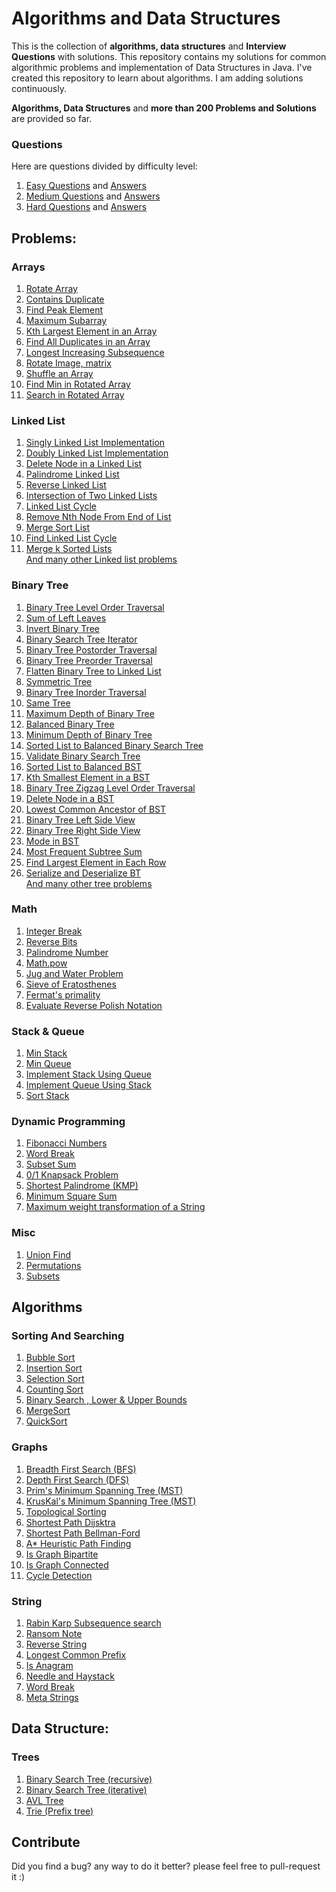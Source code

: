 # Algorithms and Data Structures
This is the collection of **algorithms, data structures** and **Interview Questions** with solutions.
This repository contains my solutions for common algorithmic problems and implementation of Data Structures in Java.
I've created this repository to learn about algorithms. I am adding solutions continuously.   

**Algorithms,  Data Structures** and **more than 200 Problems and Solutions** are provided so far.  


### Questions  
Here are questions divided by difficulty level:  
1) [Easy Questions](https://github.com/sherxon/AlgoDS/blob/master/src/interviewquestions/Easy.txt) and [Answers](https://github.com/sherxon/AlgoDS/blob/master/src/interviewquestions/easy)  
2) [Medium Questions](https://github.com/sherxon/AlgoDS/blob/master/src/interviewquestions/Medium.txt) and [Answers](https://github.com/sherxon/AlgoDS/blob/master/src/interviewquestions/medium)  
3) [Hard Questions](https://github.com/sherxon/AlgoDS/blob/master/src/interviewquestions/Hard.txt) and [Answers](https://github.com/sherxon/AlgoDS/blob/master/src/interviewquestions/hard)  
       

## Problems:
  
### Arrays
1) [Rotate Array](https://github.com/sherxon/AlgoDS/blob/master/src/interviewquestions/easy/RotateArray.java)      
2) [Contains Duplicate](https://github.com/sherxon/AlgoDS/blob/master/src/interviewquestions/easy/ContainsDuplicate.java)  
3) [Find Peak Element](https://github.com/sherxon/AlgoDS/blob/master/src/interviewquestions/medium/FindPeakElement.java)  
4) [Maximum Subarray](https://github.com/sherxon/AlgoDS/blob/master/src/interviewquestions/medium/MaximumSubarray.java)  
5) [Kth Largest Element in an Array](https://github.com/sherxon/AlgoDS/blob/master/src/interviewquestions/medium/KthLargestElementinanArray.java)  
6) [Find All Duplicates in an Array](https://github.com/sherxon/AlgoDS/blob/master/src/interviewquestions/medium/FindAllDuplicatesinanArray.java)  
7) [Longest Increasing Subsequence](https://github.com/sherxon/AlgoDS/blob/master/src/interviewquestions/medium/MaxIncreasingSubsequence.java)  
8) [Rotate Image, matrix](https://github.com/sherxon/AlgoDS/blob/master/src/interviewquestions/medium/RotateImage.java)  
9) [Shuffle an Array](https://github.com/sherxon/AlgoDS/blob/master/src/interviewquestions/medium/ShuffleanArray.java)  
10) [Find Min in Rotated Array](https://github.com/sherxon/AlgoDS/blob/master/src/interviewquestions/medium/FindMinimuminRotatedSortedArray.java)  
11) [Search in Rotated Array](https://github.com/sherxon/AlgoDS/blob/master/src/interviewquestions/medium/SearchinRotatedSortedArray.java)  
  

### Linked List
1) [Singly Linked List Implementation](https://github.com/sherxon/AlgoDS/blob/master/src/ds/LinkedList.java)  
1) [Doubly Linked List Implementation](https://github.com/sherxon/AlgoDS/blob/master/src/ds/DoublyLinkedList.java)  
3) [Delete Node in a Linked List](https://github.com/sherxon/AlgoDS/blob/master/src/interviewquestions/easy/DeleteNodeSingleLinkedList.java)  
4) [Palindrome Linked List](https://github.com/sherxon/AlgoDS/blob/master/src/interviewquestions/easy/PalindromeLinkedList.java)  
5) [Reverse Linked List](https://github.com/sherxon/AlgoDS/blob/master/src/interviewquestions/easy/ReverseLinkedList.java)  
6) [Intersection of Two Linked Lists](https://github.com/sherxon/AlgoDS/blob/master/src/interviewquestions/easy/IntersectionofTwoLinkedLists.java)  
7) [Linked List Cycle](https://github.com/sherxon/AlgoDS/blob/master/src/interviewquestions/easy/LinkedListCycle.java)  
8) [Remove Nth Node From End of List](https://github.com/sherxon/AlgoDS/blob/master/src/interviewquestions/easy/RemoveNthNodeFromEndofList.java)   
9) [Merge Sort List](https://github.com/sherxon/AlgoDS/blob/master/src/interviewquestions/medium/SortList.java)  
10) [Find Linked List Cycle](https://github.com/sherxon/AlgoDS/blob/master/src/interviewquestions/medium/LinkedListCycle2.java)  
11) [Merge k Sorted Lists](https://github.com/sherxon/AlgoDS/blob/master/src/interviewquestions/medium/MergekSortedLists.java)   
 [And many other Linked list problems](https://github.com/sherxon/AlgoDS/tree/master/src/interviewquestions)
 
### Binary Tree
1) [Binary Tree Level Order Traversal](https://github.com/sherxon/AlgoDS/blob/master/src/interviewquestions/easy/BinaryTreeLevelOrderTraversal.java)  
2) [Sum of Left Leaves](https://github.com/sherxon/AlgoDS/blob/master/src/interviewquestions/easy/SumofLeftLeaves.java)  
3) [Invert Binary Tree](https://github.com/sherxon/AlgoDS/blob/master/src/interviewquestions/easy/InvertBinaryTree.java)  
4) [Binary Search Tree Iterator](https://github.com/sherxon/AlgoDS/blob/master/src/interviewquestions/medium/BinarySearchTreeIterator.java)  
5) [Binary Tree Postorder Traversal](https://github.com/sherxon/AlgoDS/blob/master/src/interviewquestions/hard/PostOrderTraversalTree.java)  
6) [Binary Tree Preorder Traversal](https://github.com/sherxon/AlgoDS/blob/master/src/interviewquestions/medium/BinaryTreePreorderTraversal.java)  
7) [Flatten Binary Tree to Linked List](https://github.com/sherxon/AlgoDS/blob/master/src/interviewquestions/medium/FlattenBinaryTreetoLinkedList.java)  
8) [Symmetric Tree](https://github.com/sherxon/AlgoDS/blob/master/src/interviewquestions/easy/SymmetricTree.java)  
9) [Binary Tree Inorder Traversal](https://github.com/sherxon/AlgoDS/blob/master/src/interviewquestions/medium/BinaryTreeInorderTraversal.java)  
10) [Same Tree](https://github.com/sherxon/AlgoDS/blob/master/src/interviewquestions/easy/SameTree.java)  
11) [Maximum Depth of Binary Tree](https://github.com/sherxon/AlgoDS/blob/master/src/interviewquestions/easy/MaximumDepthofBinaryTree.java)  
12) [Balanced Binary Tree](https://github.com/sherxon/AlgoDS/blob/master/src/interviewquestions/easy/BalancedBinaryTree.java)  
13) [Minimum Depth of Binary Tree](https://github.com/sherxon/AlgoDS/blob/master/src/interviewquestions/easy/MinimumDepthofBinaryTree.java)     
14) [Sorted List to Balanced Binary Search Tree](https://github.com/sherxon/AlgoDS/blob/master/src/interviewquestions/medium/ConvertSortedListtoBinarySearchTree.java)   
15) [Validate Binary Search Tree](https://github.com/sherxon/AlgoDS/blob/master/src/interviewquestions/medium/ValidateBinarySearchTree.java)  
16) [Sorted List to Balanced BST ](https://github.com/sherxon/AlgoDS/blob/master/src/interviewquestions/medium/ConvertSortedArraytoBinarySearchTree.java)  
17) [Kth Smallest Element in a BST](https://github.com/sherxon/AlgoDS/blob/master/src/interviewquestions/medium/KthSmallestElementinaBST.java)  
18) [Binary Tree Zigzag Level Order Traversal](https://github.com/sherxon/AlgoDS/blob/master/src/interviewquestions/medium/ZigZagOrderLevelTraversalBST.java)  
19) [Delete Node in a BST](https://github.com/sherxon/AlgoDS/blob/master/src/interviewquestions/medium/DeleteNodeinaBST.java)  
20) [Lowest Common Ancestor of BST](https://github.com/sherxon/AlgoDS/blob/master/src/interviewquestions/easy/LowestCommonAncestorBST.java)  
21) [Binary Tree Left Side View](https://github.com/sherxon/AlgoDS/blob/master/src/interviewquestions/medium/BinaryTreeLeftSIdeView.java)  
22) [Binary Tree Right Side View](https://github.com/sherxon/AlgoDS/blob/master/src/interviewquestions/medium/BinaryTreeRightSideView.java)  
23) [Mode in BST](https://github.com/sherxon/AlgoDS/blob/master/src/interviewquestions/easy/FindModeinBST.java)   
24) [Most Frequent Subtree Sum](https://github.com/sherxon/AlgoDS/blob/master/src/interviewquestions/medium/MostFrequentSubtreeSum.java)  
25) [ Find Largest Element in Each Row](https://github.com/sherxon/AlgoDS/blob/master/src/interviewquestions/medium/FindLargestElementinEachRow.java)   
26) [Serialize and Deserialize BT](https://github.com/sherxon/AlgoDS/blob/master/src/interviewquestions/hard/SerializeAndDeserializeBT.java)   
 [And many other tree problems](https://github.com/sherxon/AlgoDS/tree/master/src/interviewquestions)  
  
### Math
1) [Integer Break](https://github.com/sherxon/AlgoDS/blob/master/src/interviewquestions/medium/IntegerBreak.java)  
2) [Reverse Bits](https://github.com/sherxon/AlgoDS/blob/master/src/interviewquestions/easy/ReverseBits.java)   
3) [Palindrome Number](https://github.com/sherxon/AlgoDS/blob/master/src/interviewquestions/easy/PalindromeNumber.java)  
4) [Math.pow](https://github.com/sherxon/AlgoDS/blob/master/src/interviewquestions/medium/Pow.java)  
5) [Jug and Water Problem](https://github.com/sherxon/AlgoDS/blob/master/src/interviewquestions/medium/WaterAndJugProblem.java)  
6) [Sieve of Eratosthenes](https://github.com/sherxon/AlgoDS/blob/master/src/algo/numerals/SieveofEratosthenes.java)  
7) [Fermat's primality](https://github.com/sherxon/AlgoDS/blob/master/src/algo/numerals/FermatPrimality.java)     
8) [Evaluate Reverse Polish Notation](https://github.com/sherxon/AlgoDS/blob/master/src/interviewquestions/medium/EvaluateReversePolishNotation.java)  

### Stack & Queue
1) [Min Stack](https://github.com/sherxon/AlgoDS/blob/master/src/interviewquestions/easy/MinStack.java)  
2) [Min Queue](https://github.com/sherxon/AlgoDS/blob/master/src/interviewquestions/easy/QueuewithMinimum.java)  
3) [Implement Stack Using Queue](https://github.com/sherxon/AlgoDS/blob/master/src/interviewquestions/easy/ImplementStackUsingQueues.java)  
4) [Implement Queue Using Stack](https://github.com/sherxon/AlgoDS/blob/master/src/interviewquestions/easy/ImplementQueueusingStacks.java)
5) [Sort Stack](https://github.com/sherxon/AlgoDS/blob/master/src/interviewquestions/medium/SortStack.java)  

### Dynamic Programming
1) [Fibonacci Numbers](https://github.com/sherxon/AlgoDS/blob/master/src/algo/dp/FibonacciNumber.java)  
2) [Word Break](https://github.com/sherxon/AlgoDS/blob/master/src/interviewquestions/medium/WordBreak.java)  
3) [Subset Sum](https://github.com/sherxon/AlgoDS/blob/master/src/algo/dp/SubsetSum.java)     
4) [0/1 Knapsack Problem](https://github.com/sherxon/AlgoDS/blob/master/src/algo/dp/Knapsack01.java)     
5) [Shortest Palindrome (KMP)](https://github.com/sherxon/AlgoDS/blob/master/src/interviewquestions/hard/ShortestPalindrome.java) 
6) [Minimum Square Sum](https://github.com/sherxon/AlgoDS/blob/master/src/algo/dp/MinimumSquareSum.java)
7) [Maximum weight transformation of a String](https://github.com/sherxon/AlgoDS/blob/master/src/algo/dp/MaxWeightTransformation.java)

### Misc
1) [Union Find](https://github.com/sherxon/AlgoDS/blob/master/src/algo/UnionFind.java)  
2) [Permutations](https://github.com/sherxon/AlgoDS/blob/master/src/interviewquestions/medium/Permutations.java)  
3) [Subsets](https://github.com/sherxon/AlgoDS/blob/master/src/interviewquestions/medium/SubSets.java)     


## Algorithms
  
### Sorting And Searching    
1) [Bubble Sort](https://github.com/sherxon/AlgoDS/blob/master/src/algo/sortingandsearching/BubbleSort.java)  
2) [Insertion Sort](https://github.com/sherxon/AlgoDS/blob/master/src/algo/sortingandsearching/InsertionSort.java)  
3) [Selection Sort](https://github.com/sherxon/AlgoDS/blob/master/src/algo/sortingandsearching/SelectionSort.java)  
4) [Counting Sort](https://github.com/sherxon/AlgoDS/blob/master/src/algo/sortingandsearching/CountingSort.java)  
5) [Binary Search , Lower & Upper Bounds](https://github.com/sherxon/AlgoDS/blob/master/src/algo/sortingandsearching/BinarySearch.java)  
6) [MergeSort](https://github.com/sherxon/AlgoDS/blob/master/src/algo/sortingandsearching/MergeSort.java)  
7) [QuickSort](https://github.com/sherxon/AlgoDS/blob/master/src/algo/sortingandsearching/QuickSort.java)  

### Graphs  
1) [Breadth First Search (BFS)](https://github.com/sherxon/AlgoDS/blob/master/src/algo/graph/BFS.java)  
2) [Depth First Search (DFS)](https://github.com/sherxon/AlgoDS/blob/master/src/algo/graph/DFS.java)  
3) [Prim's Minimum Spanning Tree (MST)](https://github.com/sherxon/AlgoDS/blob/master/src/algo/graph/PrimsMST.java)  
4) [KrusKal's Minimum Spanning Tree (MST)](https://github.com/sherxon/AlgoDS/blob/master/src/algo/graph/KruskalsMST.java)  
5) [Topological Sorting](https://github.com/sherxon/AlgoDS/blob/master/src/algo/graph/TopologicalSorting.java)      
6) [Shortest Path Dijsktra](https://github.com/sherxon/AlgoDS/blob/master/src/algo/graph/Dijsktra.java)  
7) [Shortest Path Bellman-Ford](https://github.com/sherxon/AlgoDS/blob/master/src/algo/graph/BellmanFord.java)  
8) [A* Heuristic Path Finding](https://github.com/sherxon/AlgoDS/blob/master/src/algo/graph/AStar.java)  
9) [Is Graph Bipartite](https://github.com/sherxon/AlgoDS/blob/master/src/algo/graph/IsBipartite.java)    
10) [Is Graph Connected](https://github.com/sherxon/AlgoDS/blob/master/src/algo/graph/IsConnected.java)  
11) [Cycle Detection](https://github.com/sherxon/AlgoDS/blob/master/src/algo/graph/CycleDetection.java)  

### String
1) [Rabin Karp Subsequence search](https://github.com/sherxon/AlgoDS/blob/master/src/algo/string/RabinKarpSubsequenceSearch.java)   
2) [Ransom Note](https://github.com/sherxon/AlgoDS/blob/master/src/interviewquestions/easy/RansomNote.java)  
3) [Reverse String](https://github.com/sherxon/AlgoDS/blob/master/src/interviewquestions/easy/ReverseString.java)  
4) [Longest Common Prefix](https://github.com/sherxon/AlgoDS/blob/master/src/interviewquestions/easy/LongestCommonPrefix.java)  
5) [Is Anagram](https://github.com/sherxon/AlgoDS/blob/master/src/interviewquestions/easy/ValidAnagram.java)  
6) [Needle and Haystack](https://github.com/sherxon/AlgoDS/blob/master/src/interviewquestions/easy/ImplementstrSt.java)  
7) [Word Break](https://github.com/sherxon/AlgoDS/blob/master/src/interviewquestions/medium/WordBreak.java)  
8) [Meta Strings](https://github.com/sherxon/AlgoDS/blob/master/src/interviewquestions/medium/MetaStrings.java)  

## Data Structure:      

### Trees
1) [Binary Search Tree (recursive)](https://github.com/sherxon/AlgoDS/blob/master/src/ds/BST.java)  
2) [Binary Search Tree (iterative)](https://github.com/sherxon/AlgoDS/blob/master/src/ds/BSTIterative.java)  
3) [AVL Tree](https://github.com/sherxon/AlgoDS/blob/master/src/ds/AVLTree.java)    
4) [Trie (Prefix tree)](https://github.com/sherxon/AlgoDS/blob/master/src/algo/string/Trie.java)  


## Contribute

Did you find a bug? any way to do it better? please feel free to pull-request it :)

